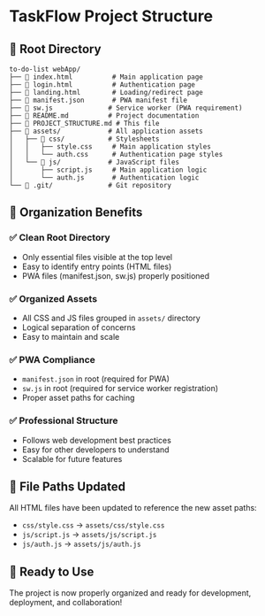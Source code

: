 # TaskFlow Project Structure

## 📁 Root Directory

```
to-do-list webApp/
├── 📄 index.html          # Main application page
├── 📄 login.html          # Authentication page
├── 📄 landing.html        # Loading/redirect page
├── 📄 manifest.json       # PWA manifest file
├── 📄 sw.js              # Service worker (PWA requirement)
├── 📄 README.md          # Project documentation
├── 📄 PROJECT_STRUCTURE.md # This file
├── 📁 assets/            # All application assets
│   ├── 📁 css/           # Stylesheets
│   │   ├── style.css     # Main application styles
│   │   └── auth.css      # Authentication page styles
│   └── 📁 js/            # JavaScript files
│       ├── script.js     # Main application logic
│       └── auth.js       # Authentication logic
└── 📁 .git/              # Git repository
```

## 🎯 Organization Benefits

### ✅ **Clean Root Directory**

- Only essential files visible at the top level
- Easy to identify entry points (HTML files)
- PWA files (manifest.json, sw.js) properly positioned

### ✅ **Organized Assets**

- All CSS and JS files grouped in `assets/` directory
- Logical separation of concerns
- Easy to maintain and scale

### ✅ **PWA Compliance**

- `manifest.json` in root (required for PWA)
- `sw.js` in root (required for service worker registration)
- Proper asset paths for caching

### ✅ **Professional Structure**

- Follows web development best practices
- Easy for other developers to understand
- Scalable for future features

## 🔧 File Paths Updated

All HTML files have been updated to reference the new asset paths:

- `css/style.css` → `assets/css/style.css`
- `js/script.js` → `assets/js/script.js`
- `js/auth.js` → `assets/js/auth.js`

## 🚀 Ready to Use

The project is now properly organized and ready for development, deployment, and collaboration!
